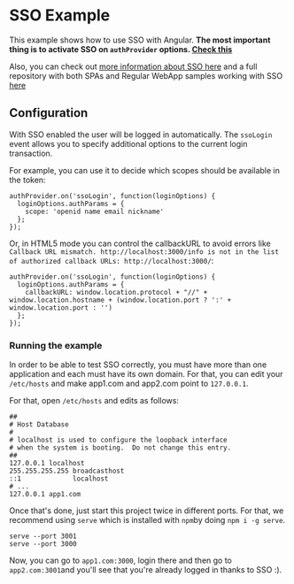# SSO Example

This example shows how to use SSO with Angular. **The most important thing is to activate SSO on `authProvider` options. [Check this](https://github.com/auth0/auth0-angular/blob/master/examples/sso/scripts/myApp.js#L24-L34)**

Also, you can check out [more information about SSO here](https://auth0.com/docs/sso/single-sign-on) and a full repository with both SPAs and Regular WebApp samples working with SSO [here](https://github.com/auth0/auth0-sso-sample)

## Configuration

With SSO enabled the user will be logged in automatically. The `ssoLogin` event allows you to specify additional options to the current login transaction.

For example, you can use it to decide which scopes should be available in the token:

````
authProvider.on('ssoLogin', function(loginOptions) {
  loginOptions.authParams = {
    scope: 'openid name email nickname'
  };
});
````

Or, in HTML5 mode you can control the callbackURL to avoid errors like `Callback URL mismatch. http://localhost:3000/info is not in the list of authorized callback URLs: http://localhost:3000/`:

````
authProvider.on('ssoLogin', function(loginOptions) {
  loginOptions.authParams = {
    callbackURL: window.location.protocol + "//" + window.location.hostname + (window.location.port ? ':' + window.location.port : '')
  };
});
````

### Running the example

In order to be able to test SSO correctly, you must have more than one application and each must have its own domain. For that, you can edit your `/etc/hosts` and make app1.com and app2.com point to `127.0.0.1`.

For that, open `/etc/hosts` and edits as follows:

````
##
# Host Database
#
# localhost is used to configure the loopback interface
# when the system is booting.  Do not change this entry.
##
127.0.0.1 localhost
255.255.255.255 broadcasthost
::1             localhost
# ...
127.0.0.1 app1.com
````

Once that's done, just start this project twice in different ports. For that, we recommend using `serve` which is installed with `npm`by doing `npm i -g serve`.

````
serve --port 3001
serve --port 3000
````

Now, you can go to `app1.com:3000`, login there and then go to `app2.com:3001`and you'll see that you're already logged in thanks to SSO :).
